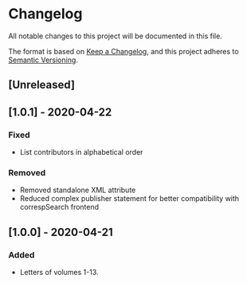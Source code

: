 # Changelog
All notable changes to this project will be documented in this file.

The format is based on [Keep a Changelog](https://keepachangelog.com/en/1.0.0/), and this project adheres to [Semantic Versioning](https://semver.org/spec/v2.0.0.html).

## [Unreleased]

## [1.0.1] - 2020-04-22
### Fixed
- List contributors in alphabetical order

### Removed
- Removed standalone XML attribute
- Reduced complex publisher statement for better compatibility with correspSearch frontend

## [1.0.0] - 2020-04-21
### Added
- Letters of volumes 1-13.
